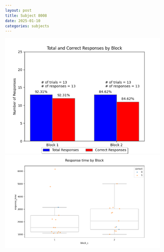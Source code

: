 ```yaml
---
layout: post
title: Subject 8008
date: 2025-01-10
categories: subjects
---
```


![](data/8008/run-6/8008_ATS_responses.png)
![](data/8008/run-6/8008_ATS_rt.png)

